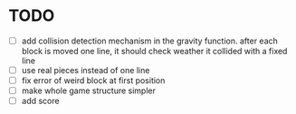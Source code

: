 # TODO

- [ ] add collision detection mechanism in the gravity function. after each block is moved one line, it should check weather it collided with a fixed line
- [ ] use real pieces instead of one line
- [ ] fix error of weird block at first position
- [ ] make whole game structure simpler
- [ ] add score
